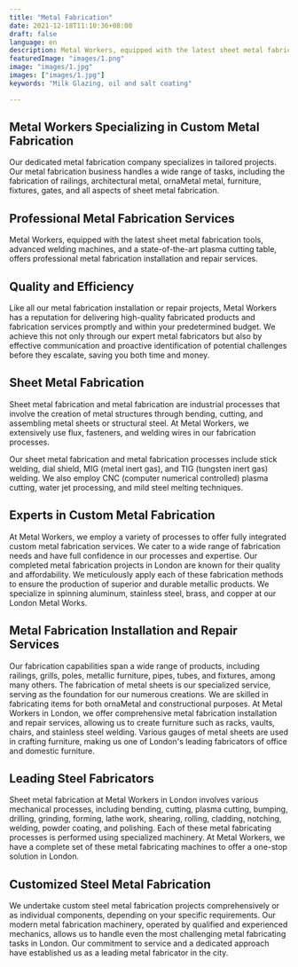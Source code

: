 ```yaml
---
title: "Metal Fabrication"
date: 2021-12-18T11:10:36+08:00
draft: false
language: en
description: Metal Workers, equipped with the latest sheet metal fabrication tools, advanced welding machines, and a state-of-the-art plasma cutting table, offers professional metal fabrication installation and repair services.
featuredImage: "images/1.png"
image: "images/1.jpg"
images: ["images/1.jpg"]
keywords: "Milk Glazing, oil and salt coating"

---
```


## Metal Workers Specializing in Custom Metal Fabrication

Our dedicated metal fabrication company specializes in tailored projects. Our metal fabrication business handles a wide range of tasks, including the fabrication of railings, architectural metal, ornaMetal metal, furniture, fixtures, gates, and all aspects of sheet metal fabrication.

## Professional Metal Fabrication Services

Metal Workers, equipped with the latest sheet metal fabrication tools, advanced welding machines, and a state-of-the-art plasma cutting table, offers professional metal fabrication installation and repair services.

## Quality and Efficiency

Like all our metal fabrication installation or repair projects, Metal Workers has a reputation for delivering high-quality fabricated products and fabrication services promptly and within your predetermined budget. We achieve this not only through our expert metal fabricators but also by effective communication and proactive identification of potential challenges before they escalate, saving you both time and money.

## Sheet Metal Fabrication

Sheet metal fabrication and metal fabrication are industrial processes that involve the creation of metal structures through bending, cutting, and assembling metal sheets or structural steel. At Metal Workers, we extensively use flux, fasteners, and welding wires in our fabrication processes.

Our sheet metal fabrication and metal fabrication processes include stick welding, dial shield, MIG (metal inert gas), and TIG (tungsten inert gas) welding. We also employ CNC (computer numerical controlled) plasma cutting, water jet processing, and mild steel melting techniques.

## Experts in Custom Metal Fabrication

At Metal Workers, we employ a variety of processes to offer fully integrated custom metal fabrication services. We cater to a wide range of fabrication needs and have full confidence in our processes and expertise. Our completed metal fabrication projects in London are known for their quality and affordability. We meticulously apply each of these fabrication methods to ensure the production of superior and durable metallic products. We specialize in spinning aluminum, stainless steel, brass, and copper at our London Metal Works.

## Metal Fabrication Installation and Repair Services

Our fabrication capabilities span a wide range of products, including railings, grills, poles, metallic furniture, pipes, tubes, and fixtures, among many others. The fabrication of metal sheets is our specialized service, serving as the foundation for our numerous creations. We are skilled in fabricating items for both ornaMetal and constructional purposes. At Metal Workers in London, we offer comprehensive metal fabrication installation and repair services, allowing us to create furniture such as racks, vaults, chairs, and stainless steel welding. Various gauges of metal sheets are used in crafting furniture, making us one of London's leading fabricators of office and domestic furniture.

## Leading Steel Fabricators

Sheet metal fabrication at Metal Workers in London involves various mechanical processes, including bending, cutting, plasma cutting, bumping, drilling, grinding, forming, lathe work, shearing, rolling, cladding, notching, welding, powder coating, and polishing. Each of these metal fabricating processes is performed using specialized machinery. At Metal Workers, we have a complete set of these metal fabricating machines to offer a one-stop solution in London.

## Customized Steel Metal Fabrication

We undertake custom steel metal fabrication projects comprehensively or as individual components, depending on your specific requirements. Our modern metal fabrication machinery, operated by qualified and experienced mechanics, allows us to handle even the most challenging metal fabricating tasks in London. Our commitment to service and a dedicated approach have established us as a leading metal fabricator in the city.
